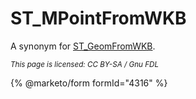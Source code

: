 # ST\_MPointFromWKB

A synonym for [ST\_GeomFromWKB](https://github.com/mariadb-corporation/docs-server/blob/test/server/reference/sql-statements-and-structure/geographic-geometric-features/wkb/st_geomfromwkbt/README.md).

<sub>_This page is licensed: CC BY-SA / Gnu FDL_</sub>

{% @marketo/form formId="4316" %}
